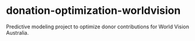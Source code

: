 # donation-optimization-worldvision
Predictive modeling project to optimize donor contributions for World Vision Australia.
